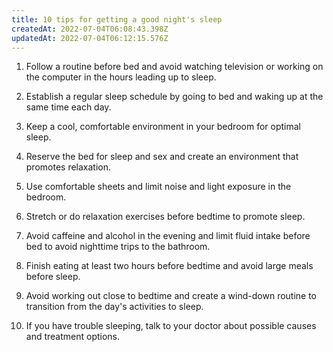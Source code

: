 ```yaml
---
title: 10 tips for getting a good night's sleep
createdAt: 2022-07-04T06:08:43.398Z
updatedAt: 2022-07-04T06:12:15.576Z
---
```


1. Follow a routine before bed and avoid watching television or working on the computer in the hours leading up to sleep.

2. Establish a regular sleep schedule by going to bed and waking up at the same time each day.

3. Keep a cool, comfortable environment in your bedroom for optimal sleep.

4. Reserve the bed for sleep and sex and create an environment that promotes relaxation.

5. Use comfortable sheets and limit noise and light exposure in the bedroom.

6. Stretch or do relaxation exercises before bedtime to promote sleep.

7. Avoid caffeine and alcohol in the evening and limit fluid intake before bed to avoid nighttime trips to the bathroom.

8. Finish eating at least two hours before bedtime and avoid large meals before sleep.

9. Avoid working out close to bedtime and create a wind-down routine to transition from the day's activities to sleep.

10. If you have trouble sleeping, talk to your doctor about possible causes and treatment options.
